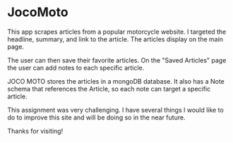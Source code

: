 # JocoMoto

This app scrapes articles from a popular motorcycle website. I targeted the headline, summary, and link to the article. The articles display on the main page. 

The user can then save their favorite articles. On the "Saved Articles" page the user can add notes to each specific article. 

JOCO MOTO stores the articles in a mongoDB database. It also has a Note schema that references the Article, so each note can target a specific article. 

This assignment was very challenging. I have several things I would like to do to improve this site and will be doing so in the near future. 

Thanks for visiting! 
